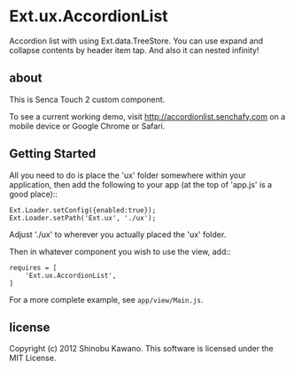 Ext.ux.AccordionList
=======

Accordion list with using Ext.data.TreeStore. You can use expand and collapse contents by header item tap. And also it can nested infinity!

about
-----

This is Senca Touch 2 custom component.

To see a current working demo, visit http://accordionlist.senchafy.com on a mobile device or Google Chrome or Safari.

Getting Started
---------------

All you need to do is place the 'ux' folder somewhere within your application, then add the following to your app (at the top of 'app.js' is a good place)::

    Ext.Loader.setConfig({enabled:true});
    Ext.Loader.setPath('Ext.ux', './ux');

Adjust './ux' to wherever you actually placed the 'ux' folder.

Then in whatever component you wish to use the view, add::

    requires = [
        'Ext.ux.AccordionList',
    ]

For a more complete example, see `app/view/Main.js`.


license
-------

Copyright (c) 2012 Shinobu Kawano. This software is licensed under the MIT License.

